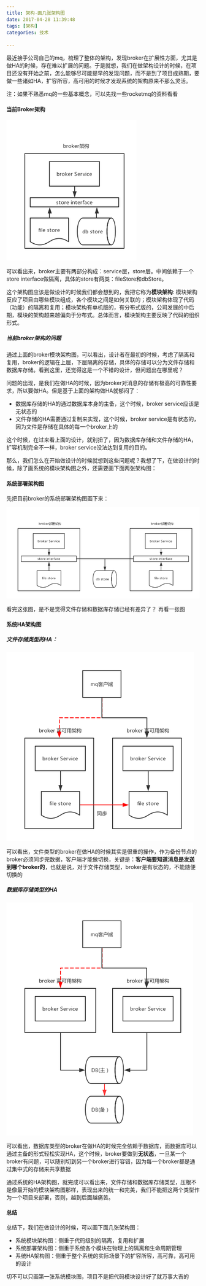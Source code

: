 ```yaml
---
title: 架构-画几张架构图
date: 2017-04-28 11:39:48
tags: [架构]
categories: 技术

---
```


最近接手公司自己的mq，梳理了整体的架构，发现broker在扩展性方面，尤其是做HA的时候，存在难以扩展的问题。于是就想，我们在做架构设计的时候，在项目还没有开始之前，怎么能够尽可能提早的发现问题，而不是到了项目成熟期，要做一些诸如HA，扩容所容，高可用的时候才发现系统的架构原来不那么灵活。

注：如果不熟悉mq的一些基本概念，可以先找一些rocketmq的资料看看

#### 当前Broker架构

![](/images/middleware/arch-mq-01.png)

可以看出来，broker主要有两部分构成：service层，store层。中间依赖于一个store interface做隔离，具体的store有两类：fileStore和dbStore。

这个架构图应该是做设计的时候我们都会想到的，我把它称为<b>模块架构</b>: 模块架构反应了项目由哪些模块组成，各个模块之间是如何关联的；模块架构体现了代码（功能）的隔离和复用；模块架构有单机版的，有分布式版的，公司发展的中后期，模块的架构越来越偏向于分布式。总体而言，模块架构主要反映了代码的组织形式。

##### 当前broker架构的问题

通过上面的broker模块架构图，可以看出，设计者在最初的时候，考虑了隔离和复用，broker的逻辑在上层，下层隔离的存储，具体的存储可以分为文件存储和数据库存储。看到这里，还觉得这是一个不错的设计，但问题出在哪里呢？

问题的出现，是我们在做HA的时候，因为broker对消息的存储有极高的可靠性要求，所以要做HA。但是基于上面的架构做HA就郁闷了：

* 数据库存储的HA的通过数据库本身的主备，这个时候，broker service应该是无状态的
* 文件存储的HA需要通过复制来实现，这个时候，broker service是有状态的，因为文件是存储在具体的每一个broker上的

这个时候，在过来看上面的设计，就别扭了，因为数据库存储和文件存储的HA，扩容机制完全不一样，broker service没法达到复用的目的。

那么，我们怎么在开始做设计的时候就想到这些问题呢？我想了下，在做设计的时候，除了画系统的模块架构图之外，还需要画下面两张架构图：

#### 系统部署架构图

先把目前broker的系统部署架构图画下来：

![](/images/middleware/arch-mq-02.png)

看完这张图，是不是觉得文件存储和数据库存储已经有差异了？ 再看一张图


#### 系统HA架构图

##### 文件存储类型的HA：

![](/images/middleware/arch-mq-03.png)

可以看出，文件类型的broker在做HA的时候其实是很重的操作，作为备份节点的broker必须同步完数据，客户端才能做切换，关键是：<b>客户端要知道消息是发送到哪个broker的</b>，也就是说，对于文件存储类型，broker是有状态的，不能随便切换的

##### 数据库存储类型的HA

![](/images/middleware/arch-mq-04.png)

可以看出，数据库类型的broker在做HA的时候完全依赖于数据库，而数据库可以通过主备的形式轻松实现HA，这个时候，broker要做到<b>无状态</b>，一旦某一个broker有问题，可以随别切到另一个broker进行容错，因为每一个broker都是通过集中式的存储来共享数据

通过系统的HA架构图，就完成可以看出来，文件存储和数据库存储类型，压根不是像最开始的模块架构图那样，表现出来的统一和完美，我们不能把这两个类型作为一个项目来部署，否则，越到后面越痛苦。


#### 总结

总结下，我们在做设计的时候，可以画下面几张架构图：

* 系统模块架构图：侧重于代码级别的隔离，复用和扩展
* 系统部署架构图：侧重于系统各个模块在物理上的隔离和生命周期管理
* 系统HA架构图：侧重于整个系统的实际场景下的扩容所容，高可靠，高可用的设计

切不可以只画第一张系统模块图，项目不是把代码模块设计好了就万事大吉的
